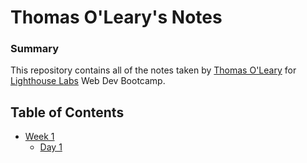 # Thomas O'Leary's Notes

### Summary 

This repository contains all of the notes taken by [Thomas O'Leary](https://github.com/toleary519) for [Lighthouse Labs](https://www.lighthouselabs.ca/) Web Dev Bootcamp. 

## Table of Contents
* [Week 1](/Week_1)
  * [Day 1](/Day_1)
  
